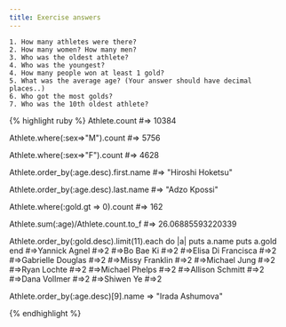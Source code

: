 ```yaml
---
title: Exercise answers
---
```


    1. How many athletes were there?
    2. How many women? How many men?
    3. Who was the oldest athlete?
    4. Who was the youngest?
    4. How many people won at least 1 gold?
    5. What was the average age? (Your answer should have decimal places..)
    6. Who got the most golds?
    7. Who was the 10th oldest athlete?


{% highlight ruby %}
Athlete.count
#=> 10384 

Athlete.where(:sex=>"M").count
#=> 5756 

Athlete.where(:sex=>"F").count
#=> 4628 

Athlete.order_by(:age.desc).first.name
#=> "Hiroshi Hoketsu" 

Athlete.order_by(:age.desc).last.name
#=> "Adzo Kpossi" 

Athlete.where(:gold.gt => 0).count
#=> 162 
 
Athlete.sum(:age)/Athlete.count.to_f
#=> 26.06885593220339

Athlete.order_by(:gold.desc).limit(11).each do |a|
   puts a.name
   puts a.gold
end
#=>Yannick Agnel
#=>2
#=>Bo Bae Ki
#=>2
#=>Elisa Di Francisca
#=>2
#=>Gabrielle Douglas
#=>2
#=>Missy Franklin
#=>2
#=>Michael Jung
#=>2
#=>Ryan Lochte
#=>2
#=>Michael Phelps
#=>2
#=>Allison Schmitt
#=>2
#=>Dana Vollmer
#=>2
#=>Shiwen Ye
#=>2

 Athlete.order_by(:age.desc)[9].name
 => "Irada Ashumova" 

{% endhighlight %}

